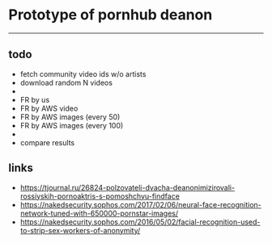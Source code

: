 # Prototype of pornhub deanon
---

## todo 
* fetch community video ids w/o artists
* download random N videos
* 
* FR by us
* FR by AWS video
* FR by AWS images (every 50)
* FR by AWS images (every 100)
* 
* compare results


## links

* https://tjournal.ru/26824-polzovateli-dvacha-deanonimizirovali-rossiyskih-pornoaktris-s-pomoshchyu-findface
* https://nakedsecurity.sophos.com/2017/02/06/neural-face-recognition-network-tuned-with-650000-pornstar-images/
* https://nakedsecurity.sophos.com/2016/05/02/facial-recognition-used-to-strip-sex-workers-of-anonymity/
